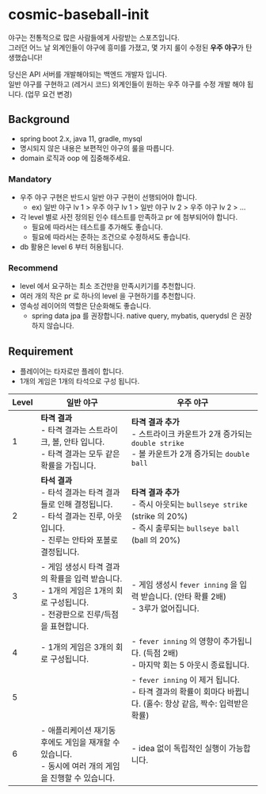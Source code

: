 # cosmic-baseball-init

야구는 전통적으로 많은 사람들에게 사랑받는 스포츠입니다.  
그러던 어느 날 외계인들이 야구에 흥미를 가졌고, 몇 가지 룰이 수정된 **우주 야구**가 탄생했습니다!

당신은 API 서버를 개발해야되는 백엔드 개발자 입니다.  
일반 야구를 구현하고 (레거시 코드) 외계인들이 원하는 우주 야구를 수정 개발 해야 됩니다. (업무 요건 변경)

## Background

- spring boot 2.x, java 11, gradle, mysql
- 명시되지 않은 내용은 보편적인 야구의 룰을 따릅니다.
- domain 로직과 oop 에 집중해주세요.

### Mandatory

- 우주 야구 구현은 반드시 일반 야구 구현이 선행되어야 합니다.
    - ex) 일반 야구 lv 1 > 우주 야구 lv 1 > 일반 야구 lv 2 > 우주 야구 lv 2 > ...
- 각 level 별로 사전 정의된 인수 테스트를 만족하고 pr 에 첨부되어야 합니다.
    - 필요에 따라서는 테스트를 추가해도 좋습니다.
    - 필요에 따라서는 준하는 조건으로 수정하셔도 좋습니다.
- db 활용은 level 6 부터 허용됩니다.

### Recommend

- level 에서 요구하는 최소 조건만을 만족시키기를 추천합니다.
- 여러 개의 작은 pr 로 하나의 level 을 구현하기를 추천합니다.
- 영속성 레이어의 역할은 단순화해도 좋습니다.
    - spring data jpa 를 권장합니다. native query, mybatis, querydsl 은 권장하지 않습니다.

## Requirement

- 플레이어는 타자로만 플레이 합니다.
- 1개의 게임은 1개의 타석으로 구성 됩니다.

| Level | 일반 야구                                                                                      | 우주 야구                                                                                                  |
|-------|--------------------------------------------------------------------------------------------|--------------------------------------------------------------------------------------------------------|
| 1     | **타격 결과**<br/>- 타격 결과는 스트라이크, 볼, 안타 입니다.<br/>- 타격 결과는 모두 같은 확률을 가집니다.                      | **타격 결과 추가**<br/> - 스트라이크 카운트가 2개 증가되는 `double strike`<br/> - 볼 카운트가 2개 증가되는 `double ball`             |
| 2     | **타석 결과**<br/>- 타석 결과는 타격 결과들로 인해 결정됩니다.<br/>- 타석 결과는 진루, 아웃 입니다.<br/>- 진루는 안타와 포볼로 결정됩니다. | **타격 결과 추가**<br/>- 즉시 아웃되는 `bullseye strike` (strike 의 20%)<br/>- 즉시 출루되는 `bullseye ball` (ball 의 20%) |
| 3     | - 게임 생성시 타격 결과의 확률을 입력 받습니다.<br/>- 1개의 게임은 1개의 회로 구성됩니다.<br/>- 전광판으로 진루/득점을 표현합니다.         | - 게임 생성시 `fever inning` 을 입력 받습니다. (안타 확률 2배)<br/>- 3루가 없어집니다.                                         |
| 4     | - 1개의 게임은 3개의 회로 구성됩니다.                                                                    | - `fever inning` 의 영향이 추가됩니다. (득점 2배)<br/>- 마지막 회는 5 아웃시 종료됩니다.                                        |
| 5     |                                                                                            | - `fever inning` 이 제거 됩니다.<br/>- 타격 결과의 확률이 회마다 바뀝니다. (홀수: 항상 같음, 짝수: 입력받은 확률)                         |
| 6     | - 애플리케이션 재기동 후에도 게임을 재개할 수 있습니다.<br/>- 동시에 여러 개의 게임을 진행할 수 있습니다.                           | - idea 없이 독립적인 실행이 가능합니다.                                                                              |
